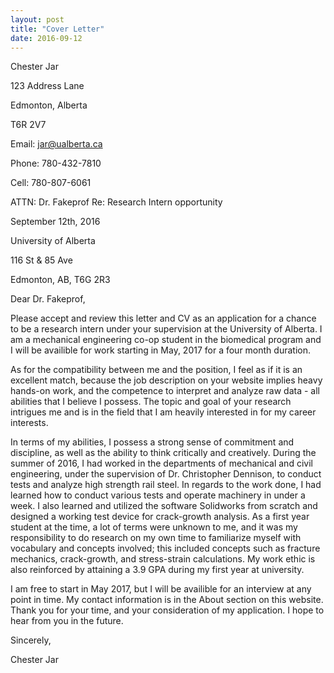 ```yaml
---
layout: post
title: "Cover Letter"
date: 2016-09-12
---
```

Chester Jar

123 Address Lane

Edmonton, Alberta

T6R 2V7

Email: jar@ualberta.ca

Phone: 780-432-7810

Cell: 780-807-6061


ATTN: Dr. Fakeprof
Re: Research Intern opportunity



September 12th, 2016

University of Alberta

116 St & 85 Ave

Edmonton, AB, T6G 2R3


Dear Dr. Fakeprof,

Please accept and review this letter and CV as an application for a chance to be a research intern under your supervision at the University of Alberta. I am a mechanical engineering co-op student in the biomedical program and I will be availible for work starting in May, 2017 for a four month duration.

As for the compatibility between me and the position, I feel as if it is an excellent match, because the job description on your website implies heavy hands-on work, and the competence to interpret and analyze raw data - all abilities that I believe I possess. The topic and goal of your research intrigues me and is in the field that I am heavily interested in for my career interests.

In terms of my abilities, I possess a strong sense of commitment and discipline, as well as the ability to think critically and creatively. During the summer of 2016, I had worked in the departments of mechanical and civil engineering, under the supervision of Dr. Christopher Dennison, to conduct tests and analyze high strength rail steel. In regards to the work done, I had learned how to conduct various tests and operate machinery in under a week. I also learned and utilized the software Solidworks from scratch and designed a working test device for crack-growth analysis. As a first year student at the time, a lot of terms were unknown to me, and it was my responsibility to do research on my own time to familiarize myself with vocabulary and concepts involved; this included concepts such as fracture mechanics, crack-growth, and stress-strain calculations. My work ethic is also reinforced by attaining a 3.9 GPA during my first year at university.

I am free to start in May 2017, but I will be availible for an interview at any point in time. My contact information is in the About section on this website. Thank you for your time, and your consideration of my application. I hope to hear from you in the future.


Sincerely,

Chester Jar
